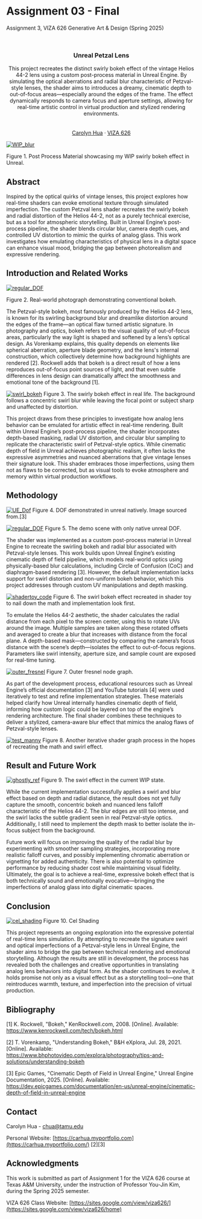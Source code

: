 # Assignment 03 - Final
<!-- Improved compatibility of back to top link: See: https://github.com/othneildrew/Best-README-Template/pull/73 -->
<a id="readme-top"></a>

<!-- PROJECT SHIELDS -->
<!--
*** I'm using markdown "reference style" links for readability.
*** Reference links are enclosed in brackets [ ] instead of parentheses ( ).
*** See the bottom of this document for the declaration of the reference variables
*** for contributors-url, forks-url, etc. This is an optional, concise syntax you may use.
*** https://www.markdownguide.org/basic-syntax/#reference-style-links
-->


Assignment 3, VIZA 626 Generative Art &amp; Design (Spring 2025)

<!-- PROJECT LOGO -->
<br />
<div align="center">
  </a>

  <h3 align="center">Unreal Petzal Lens</h3>

  <p align="center">
This project recreates the distinct swirly bokeh effect of the vintage Helios 44-2 lens using a custom post-process material in Unreal Engine. By simulating the optical aberrations and radial blur characteristic of Petzval-style lenses, the shader aims to introduces a dreamy, cinematic depth to out-of-focus areas—especially around the edges of the frame. The effect dynamically responds to camera focus and aperture settings, allowing for real-time artistic control in virtual production and stylized rendering environments.
    <br />
    <a  /> 
    <br />
    <br />
    <a href="https://carhua.myportfolio.com">Carolyn Hua</a>
    &middot;
    <a href="https://sites.google.com/view/viza626/home">VIZA 626</a>
  </p>
</div>

[![WIP_blur][images-fig1]](https://example.com)

Figure 1. Post Process Material showcasing my WIP swirly bokeh effect in Unreal. 

<!-- Abstract -->
## Abstract
Inspired by the optical quirks of vintage lenses, this project explores how real-time shaders can evoke emotional texture through simulated imperfection. The custom Petzval lens shader recreates the swirly bokeh and radial distortion of the Helios 44-2, not as a purely technical exercise, but as a tool for atmospheric storytelling. Built in Unreal Engine’s post-process pipeline, the shader blends circular blur, camera depth cues, and controlled UV distortion to mimic the quirks of analog glass. This work investigates how emulating characteristics of physical lens in a digital space can enhance visual mood, bridging the gap between photorealism and expressive rendering.

<!-- Introduction and Related Works -->
## Introduction and Related Works

[![regular_DOF][images-fig2]](https://example.com)

Figure 2. Real-world photograph demonstrating conventional bokeh.

The Petzval-style bokeh, most famously produced by the Helios 44-2 lens, is known for its swirling background blur and dreamlike distortion around the edges of the frame—an optical flaw turned artistic signature. In photography and optics, bokeh refers to the visual quality of out-of-focus areas, particularly the way light is shaped and softened by a lens’s optical design. As Vorenkamp explains, this quality depends on elements like spherical aberration, aperture blade geometry, and the lens's internal construction, which collectively determine how background highlights are rendered [2]. Rockwell adds that bokeh is a direct result of how a lens reproduces out-of-focus point sources of light, and that even subtle differences in lens design can dramatically affect the smoothness and emotional tone of the background [1].

[![swirl_bokeh][images-fig3]](https://example.com)
Figure 3. The swirly bokeh effect in real life. The background follows a concentric swirl blur while leaving the focal point or subject sharp and unaffected by distortion. 

This project draws from these principles to investigate how analog lens behavior can be emulated for artistic effect in real-time rendering. Built within Unreal Engine’s post-process pipeline, the shader incorporates depth-based masking, radial UV distortion, and circular blur sampling to replicate the characteristic swirl of Petzval-style optics. While cinematic depth of field in Unreal achieves photographic realism, it often lacks the expressive asymmetries and nuanced aberrations that give vintage lenses their signature look. This shader embraces those imperfections, using them not as flaws to be corrected, but as visual tools to evoke atmosphere and memory within virtual production workflows. 


## Methodology

[![UE_Dof][images-fig4]](https://example.com)
Figure 4. DOF demonstrated in unreal natively. Image sourced from.[3]

[![regular_DOF][images-fig5]](https://example.com)
Figure 5. The demo scene with only native unreal DOF.

The shader was implemented as a custom post-process material in Unreal Engine to recreate the swirling bokeh and radial blur associated with Petzval-style lenses. This work builds upon Unreal Engine’s existing cinematic depth of field pipeline, which models real-world optics using physically-based blur calculations, including Circle of Confusion (CoC) and diaphragm-based rendering [3]. However, the default implementation lacks support for swirl distortion and non-uniform bokeh behavior, which this project addresses through custom UV manipulations and depth masking.

[![shadertoy_code][images-fig6]](https://example.com)
Figure 6. The swirl bokeh effect recreated in shader toy to nail down the math and implementation look first.  

To emulate the Helios 44-2 aesthetic, the shader calculates the radial distance from each pixel to the screen center, using this to rotate UVs around the image. Multiple samples are taken along these rotated offsets and averaged to create a blur that increases with distance from the focal plane. A depth-based mask—constructed by comparing the camera’s focus distance with the scene’s depth—isolates the effect to out-of-focus regions. Parameters like swirl intensity, aperture size, and sample count are exposed for real-time tuning.

[![outer_fresnel][images-fig7]](https://example.com)
Figure 7. Outer fresnel node graph. 

As part of the development process, educational resources such as Unreal Engine’s official documentation [3] and YouTube tutorials [4] were used iteratively to test and refine implementation strategies. These materials helped clarify how Unreal internally handles cinematic depth of field, informing how custom logic could be layered on top of the engine’s rendering architecture. The final shader combines these techniques to deliver a stylized, camera-aware blur effect that mimics the analog flaws of Petzval-style lenses. 

[![test_manny][images-fig8]](https://example.com)
Figure 8. Another iterative shader graph process in the hopes of recreating the math and swirl effect. 

## Result and Future Work

[![ghostly_ref][images-fig9]](https://example.com)
Figure 9. The swirl effect in the current WIP state.  

While the current implementation successfully applies a swirl and blur effect based on depth and radial distance, the result does not yet fully capture the smooth, concentric bokeh and nuanced lens falloff characteristic of the Helios 44-2. The blur edges are still too intense, and the swirl lacks the subtle gradient seen in real Petzval-style optics. Additionally, I still need to implement the depth mask to better isolate the in-focus subject from the background. 

Future work will focus on improving the quality of the radial blur by experimenting with smoother sampling strategies, incorporating more realistic falloff curves, and possibly implementing chromatic aberration or vignetting for added authenticity. There is also potential to optimize performance by reducing shader cost while maintaining visual fidelity. Ultimately, the goal is to achieve a real-time, expressive bokeh effect that is both technically sound and emotionally evocative—bringing the imperfections of analog glass into digital cinematic spaces.

## Conclusion

[![cel_shading][images-fig10]](https://example.com)
Figure 10. Cel Shading 

This project represents an ongoing exploration into the expressive potential of real-time lens simulation. By attempting to recreate the signature swirl and optical imperfections of a Petzval-style lens in Unreal Engine, the shader aims to bridge the gap between technical rendering and emotional storytelling. Although the results are still in development, the process has revealed both the challenges and creative opportunities in translating analog lens behaviors into digital form. As the shader continues to evolve, it holds promise not only as a visual effect but as a storytelling tool—one that reintroduces warmth, texture, and imperfection into the precision of virtual production.

<!-- Bibliography -->
## Bibliography 
[1] K. Rockwell, "Bokeh," KenRockwell.com, 2008. [Online]. Available: https://www.kenrockwell.com/tech/bokeh.html

[2] T. Vorenkamp, "Understanding Bokeh," B&H eXplora, Jul. 28, 2021. [Online]. Available: https://www.bhphotovideo.com/explora/photography/tips-and-solutions/understanding-bokeh

[3] Epic Games, "Cinematic Depth of Field in Unreal Engine," Unreal Engine Documentation, 2025. [Online]. Available: https://dev.epicgames.com/documentation/en-us/unreal-engine/cinematic-depth-of-field-in-unreal-engine

<!-- CONTACT -->
## Contact

Carolyn Hua - chua@tamu.edu

Personal Website: [https://carhua.myportfolio.com](https://carhua.myportfolio.com/)
[2][3]




<!-- ACKNOWLEDGMENTS -->
## Acknowledgments

This work is submitted as part of Assignment 1 for the VIZA 626 course at Texas A&M University, under the instruction of Professor You-Jin Kim, during the Spring 2025 semester.

VIZA 626 Class Website: [https://sites.google.com/view/viza626/](https://sites.google.com/view/viza626/home)

<!-- MARKDOWN LINKS & IMAGES -->
<!-- https://www.markdownguide.org/basic-syntax/#reference-style-links -->
[contributors-shield]: https://img.shields.io/github/contributors/othneildrew/Best-README-Template.svg?style=for-the-badge
[contributors-url]: https://github.com/othneildrew/Best-README-Template/graphs/contributors
[forks-shield]: https://img.shields.io/github/forks/othneildrew/Best-README-Template.svg?style=for-the-badge
[forks-url]: https://github.com/othneildrew/Best-README-Template/network/members
[stars-shield]: https://img.shields.io/github/stars/othneildrew/Best-README-Template.svg?style=for-the-badge
[stars-url]: https://github.com/othneildrew/Best-README-Template/stargazers
[issues-shield]: https://img.shields.io/github/issues/othneildrew/Best-README-Template.svg?style=for-the-badge
[issues-url]: https://github.com/othneildrew/Best-README-Template/issues
[license-shield]: https://img.shields.io/github/license/othneildrew/Best-README-Template.svg?style=for-the-badge
[license-url]: https://github.com/othneildrew/Best-README-Template/blob/master/LICENSE.txt
[linkedin-shield]: https://img.shields.io/badge/-LinkedIn-black.svg?style=for-the-badge&logo=linkedin&colorB=555
[linkedin-url]: https://linkedin.com/in/othneildrew
[product-screenshot]: images/screenshot.png
[images-fig1]: Assignment03_pics/Iteration002.png
[images-fig2]: Assignment03_pics/regular_bokeh.png
[images-fig3]: Assignment03_pics/swirl_bokeh.png
[images-fig4]: Assignment03_pics/incidentAngle.png
[images-fig5]: Assignment03_pics/shader_graph_full.png
[images-fig6]: Assignment03_pics/shadertoy_code.png
[images-fig7]: Assignment03_pics/Fresnel_outer.png
[images-fig8]: Assignment03_pics/test_manny.png
[images-fig9]: Assignment03_pics/ghostly_ref.png
[images-fig10]: Assignment03_pics/Toon-shader.jpg
[images-fig11]: Assignment03_pics/fresnel_comp.jpg
[Next.js]: https://img.shields.io/badge/next.js-000000?style=for-the-badge&logo=nextdotjs&logoColor=white
[Next-url]: https://nextjs.org/
[React.js]: https://img.shields.io/badge/React-20232A?style=for-the-badge&logo=react&logoColor=61DAFB
[React-url]: https://reactjs.org/
[Vue.js]: https://img.shields.io/badge/Vue.js-35495E?style=for-the-badge&logo=vuedotjs&logoColor=4FC08D
[Vue-url]: https://vuejs.org/
[Angular.io]: https://img.shields.io/badge/Angular-DD0031?style=for-the-badge&logo=angular&logoColor=white
[Angular-url]: https://angular.io/
[Svelte.dev]: https://img.shields.io/badge/Svelte-4A4A55?style=for-the-badge&logo=svelte&logoColor=FF3E00
[Svelte-url]: https://svelte.dev/
[Laravel.com]: https://img.shields.io/badge/Laravel-FF2D20?style=for-the-badge&logo=laravel&logoColor=white
[Laravel-url]: https://laravel.com
[Bootstrap.com]: https://img.shields.io/badge/Bootstrap-563D7C?style=for-the-badge&logo=bootstrap&logoColor=white
[Bootstrap-url]: https://getbootstrap.com
[JQuery.com]: https://img.shields.io/badge/jQuery-0769AD?style=for-the-badge&logo=jquery&logoColor=white
[JQuery-url]: https://jquery.com 
